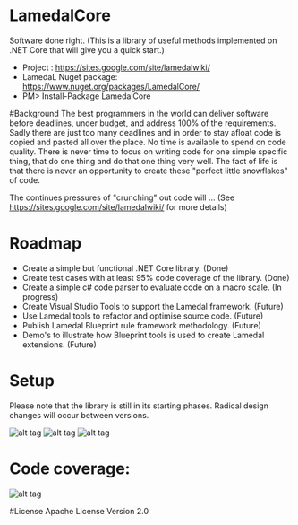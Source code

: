 # LamedalCore
Software done right. (This is a library of useful methods implemented on .NET Core that will give you a quick start.)

* Project : https://sites.google.com/site/lamedalwiki/
* LamedaL Nuget package: https://www.nuget.org/packages/LamedalCore/
* PM> Install-Package LamedalCore

#Background
The best programmers in the world can deliver software before deadlines, under budget, and address 100% of the requirements. Sadly there are just too many deadlines and in order to stay afloat code is copied and pasted all over the place. No time is available to spend on code quality. There is never time to focus on writing code for one simple specific thing, that do one thing and do that one thing very well. The fact of life is that there is never an opportunity to create these "perfect little snowflakes" of code. 

The continues pressures of "crunching" out code will ... (See https://sites.google.com/site/lamedalwiki/ for more details)

# Roadmap
* Create a simple but functional .NET Core library. (Done)
* Create test cases with at least 95% code coverage of the library. (Done) 
* Create a simple c# code parser to evaluate code on a macro scale. (In progress)
* Create Visual Studio Tools to support the Lamedal framework. (Future)
* Use Lamedal tools to refactor and optimise source code. (Future)
* Publish Lamedal Blueprint rule framework methodology. (Future)
* Demo's to illustrate how Blueprint tools is used to create Lamedal extensions. (Future)

# Setup
Please note that the library is still in its starting phases. Radical design changes will occur between versions.

![alt tag](https://github.com/perezLamed/LamedalCore/blob/master/pics/Setup1.png)
![alt tag](https://github.com/perezLamed/LamedalCore/blob/master/pics/Setup2.png)
![alt tag](https://github.com/perezLamed/LamedalCore/blob/master/pics/Setup3.png)

# Code coverage: 
![alt tag](https://github.com/perezLamed/LamedalCore/blob/master/pics/Coverage.png)

#License
Apache License Version 2.0

